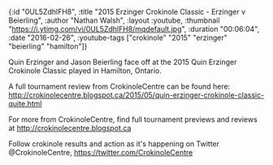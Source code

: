 {:id "0UL5ZdhlFH8",
 :title "2015 Erzinger Crokinole Classic - Erzinger v Beierling",
 :author "Nathan Walsh",
 :layout :youtube,
 :thumbnail "https://i.ytimg.com/vi/0UL5ZdhlFH8/mqdefault.jpg",
 :duration "00:06:04",
 :date "2016-02-26",
 :youtube-tags ["crokinole" "2015" "erzinger" "beierling" "hamilton"]}


Quin Erzinger and Jason Beierling face off at the 2015 Quin Erzinger Crokinole Classic played in Hamilton, Ontario.

A full tournament review from CrokinoleCentre can be found here: http://crokinolecentre.blogspot.ca/2015/05/quin-erzinger-crokinole-classic-quite.html

For more from CrokinoleCentre, find full tournament previews and reviews at http://crokinolecentre.blogspot.ca

Follow crokinole results and action as it's happening on Twitter @CrokinoleCentre, https://twitter.com/CrokinoleCentre
